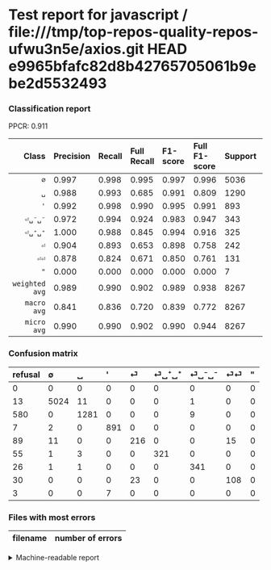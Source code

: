 # Test report for javascript / file:///tmp/top-repos-quality-repos-ufwu3n5e/axios.git HEAD e9965bfafc82d8b42765705061b9ebe2d5532493

### Classification report

PPCR: 0.911

| Class | Precision | Recall | Full Recall | F1-score | Full F1-score | Support | Full Support | PPCR |
|------:|:----------|:-------|:------------|:---------|:---------|:--------|:-------------|:-----|
| `∅` | 0.997| 0.998| 0.995| 0.997| 0.996| 5036| 5049| 0.997 |
| `␣` | 0.988| 0.993| 0.685| 0.991| 0.809| 1290| 1870| 0.690 |
| `'` | 0.992| 0.998| 0.990| 0.995| 0.991| 893| 900| 0.992 |
| `⏎␣⁻␣⁻` | 0.972| 0.994| 0.924| 0.983| 0.947| 343| 369| 0.930 |
| `⏎␣⁺␣⁺` | 1.000| 0.988| 0.845| 0.994| 0.916| 325| 380| 0.855 |
| `⏎` | 0.904| 0.893| 0.653| 0.898| 0.758| 242| 331| 0.731 |
| `⏎⏎` | 0.878| 0.824| 0.671| 0.850| 0.761| 131| 161| 0.814 |
| `"` | 0.000| 0.000| 0.000| 0.000| 0.000| 7| 10| 0.700 |
| `weighted avg` | 0.989| 0.990| 0.902| 0.989| 0.938| 8267| 9070| 0.911 |
| `macro avg` | 0.841| 0.836| 0.720| 0.839| 0.772| 8267| 9070| 0.911 |
| `micro avg` | 0.990| 0.990| 0.902| 0.990| 0.944| 8267| 9070| 0.911 |

### Confusion matrix

|refusal|  ∅| ␣| '| ⏎| ⏎␣⁺␣⁺| ⏎␣⁻␣⁻| ⏎⏎| "| 
|:---|:---|:---|:---|:---|:---|:---|:---|:---|
|0 |0 |0 |0 |0 |0 |0 |0 |0 |
|13 |5024 |11 |0 |0 |0 |1 |0 |0 |
|580 |0 |1281 |0 |0 |0 |9 |0 |0 |
|7 |2 |0 |891 |0 |0 |0 |0 |0 |
|89 |11 |0 |0 |216 |0 |0 |15 |0 |
|55 |1 |3 |0 |0 |321 |0 |0 |0 |
|26 |1 |1 |0 |0 |0 |341 |0 |0 |
|30 |0 |0 |0 |23 |0 |0 |108 |0 |
|3 |0 |0 |7 |0 |0 |0 |0 |0 |

### Files with most errors

| filename | number of errors|
|:----:|:-----|

<details>
    <summary>Machine-readable report</summary>
```json
{
  "cl_report": {"\"": {"f1-score": 0.0, "precision": 0.0, "recall": 0.0, "support": 7}, "\u0027": {"f1-score": 0.9949748743718594, "precision": 0.9922048997772829, "recall": 0.9977603583426652, "support": 893}, "macro avg": {"f1-score": 0.8385067266671911, "precision": 0.8413723108712741, "recall": 0.835906454864917, "support": 8267}, "micro avg": {"f1-score": 0.9897181565259465, "precision": 0.9897181565259465, "recall": 0.9897181565259465, "support": 8267}, "weighted avg": {"f1-score": 0.9892161574219317, "precision": 0.9887602465019757, "recall": 0.9897181565259465, "support": 8267}, "\u2205": {"f1-score": 0.9973200992555832, "precision": 0.9970232188926375, "recall": 0.9976171564733916, "support": 5036}, "\u23ce": {"f1-score": 0.8981288981288981, "precision": 0.9037656903765691, "recall": 0.8925619834710744, "support": 242}, "\u23ce\u23ce": {"f1-score": 0.8503937007874016, "precision": 0.8780487804878049, "recall": 0.8244274809160306, "support": 131}, "\u23ce\u2423\u207a\u2423\u207a": {"f1-score": 0.9938080495356036, "precision": 1.0, "recall": 0.9876923076923076, "support": 325}, "\u23ce\u2423\u207b\u2423\u207b": {"f1-score": 0.9827089337175793, "precision": 0.9715099715099715, "recall": 0.9941690962099126, "support": 343}, "\u2423": {"f1-score": 0.9907192575406032, "precision": 0.9884259259259259, "recall": 0.9930232558139535, "support": 1290}},
  "cl_report_full": {"\"": {"f1-score": 0.0, "precision": 0.0, "recall": 0.0, "support": 10}, "\u0027": {"f1-score": 0.9911012235817576, "precision": 0.9922048997772829, "recall": 0.99, "support": 900}, "macro avg": {"f1-score": 0.7722342465369684, "precision": 0.8413723108712741, "recall": 0.7202883468716055, "support": 9070}, "micro avg": {"f1-score": 0.9438772567341523, "precision": 0.9897181565259465, "recall": 0.9020948180815876, "support": 9070}, "weighted avg": {"f1-score": 0.9377149124122329, "precision": 0.9872448291213146, "recall": 0.9020948180815876, "support": 9070}, "\u2205": {"f1-score": 0.9960348929421096, "precision": 0.9970232188926375, "recall": 0.9950485244602891, "support": 5049}, "\u23ce": {"f1-score": 0.7578947368421053, "precision": 0.9037656903765691, "recall": 0.6525679758308157, "support": 331}, "\u23ce\u23ce": {"f1-score": 0.7605633802816902, "precision": 0.8780487804878049, "recall": 0.6708074534161491, "support": 161}, "\u23ce\u2423\u207a\u2423\u207a": {"f1-score": 0.9158345221112697, "precision": 1.0, "recall": 0.8447368421052631, "support": 380}, "\u23ce\u2423\u207b\u2423\u207b": {"f1-score": 0.9472222222222223, "precision": 0.9715099715099715, "recall": 0.924119241192412, "support": 369}, "\u2423": {"f1-score": 0.8092229943145924, "precision": 0.9884259259259259, "recall": 0.6850267379679145, "support": 1870}},
  "ppcr": 0.9114663726571114
}
```
</details>
